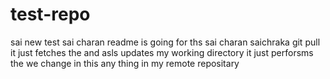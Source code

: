 # test-repo
sai new test
sai charan
readme is going for ths
sai charan
saichraka
git pull it just fetches the and asls updates my working directory it just perforsms the 
we change in this any thing in my remote repositary
